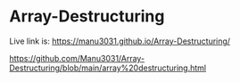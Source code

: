 # Array-Destructuring
Live link is:   https://manu3031.github.io/Array-Destructuring/

https://github.com/Manu3031/Array-Destructuring/blob/main/array%20destructuring.html
